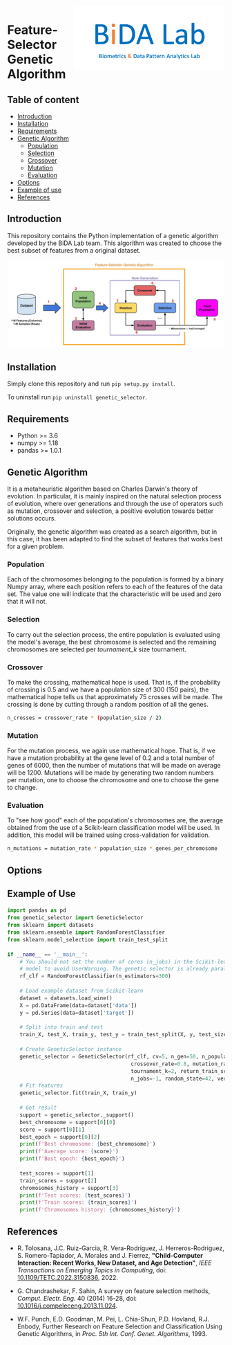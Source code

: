 <a href="http://atvs.ii.uam.es/atvs/">
    <img src="./media/bida.png" alt="BiDA Lab" title="Bida Lab" align="right" height="150" width="350" target="_blank"/>
</a>

# Feature-Selector Genetic Algorithm

## Table of content

- [Introduction](#intro)
- [Installation](#install)
- [Requirements](#requirements)
- [Genetic Algorithm](#algorithm)
  - [Population](#population)
  - [Selection](#selection)
  - [Crossover](#crossover)
  - [Mutation](#mutation)
  - [Evaluation](#evaluation)
- [Options](#options)
- [Example of use](#example)
- [References](#references)

## <a name="intro">Introduction</a>

This repository contains the Python implementation of a genetic algorithm
developed by the BiDA Lab team. This algorithm was created to choose the best
subset of features from a original dataset.

![Feature-Selector Genetic Algorithm](./media/image.jpg)

## <a name="install">Installation</a>

Simply clone this repository and run `pip setup.py install`.

To uninstall run `pip uninstall genetic_selector`.

## <a name="requirements">Requirements</a>

- Python >= 3.6
- numpy >= 1.18
- pandas >= 1.0.1

## <a name="algorithm">Genetic Algorithm</a>

It is a metaheuristic algorithm based on Charles Darwin's theory of evolution. In particular, it is mainly inspired on the natural selection process of evolution, where over generations and through the use of operators such as mutation, crossover and selection, a positive evolution towards better solutions occurs.

Originally, the genetic algorithm was created as a search algorithm, but in this case, it has been adapted to find the subset of features that
works best for a given problem.

### <a name="population">Population</a>

Each of the chromosomes belonging to the population is formed by a binary Numpy array, where each position refers to each of the features of the data set. The value one will indicate that the characteristic will be used and zero that it will not.

### <a name="selection">Selection</a>

To carry out the selection process, the entire population is evaluated using the model's average, the best chromosome is selected and the remaining chromosomes are selected per *tournament_k* size tournament.

### <a name="crossover">Crossover</a>

To make the crossing, mathematical hope is used. That is, if the probability of crossing is 0.5 and we have a population size of 300 (150 pairs), the mathematical hope tells us that approximately 75 crosses will be made. The crossing is done by cutting through a random position of all the genes.

```bash
n_crosses = crossover_rate * (population_size / 2)
```

### <a name="mutation">Mutation</a>

For the mutation process, we again use mathematical hope. That is, if we have a mutation probability at the gene level of 0.2 and a total number of genes of 6000, then the number of mutations that will be made on average will be 1200. Mutations will be made by generating two random numbers per mutation, one to choose the chromosome and one to choose the gene to change.

### <a name="evaluation">Evaluation</a>

To "see how good" each of the population's chromosomes are, the average obtained from the use of a Scikit-learn classification model will be used. In addition, this model will be trained using cross-validation for validation.

```bash
n_mutations = mutation_rate * population_size * genes_per_chromosome
```

## <a name="options">Options</a>

## <a name="example">Example of Use</a>

```python
import pandas as pd
from genetic_selector import GeneticSelector
from sklearn import datasets
from sklearn.ensemble import RandomForestClassifier
from sklearn.model_selection import train_test_split

if __name__ == '__main__':
    # You should not set the number of cores (n_jobs) in the Scikit-learn
    # model to avoid UserWarning. The genetic selector is already parallelizable.
    rf_clf = RandomForestClassifier(n_estimators=300)

    # Load example dataset from Scikit-learn
    dataset = datasets.load_wine()
    X = pd.DataFrame(data=dataset['data'])
    y = pd.Series(data=dataset['target'])

    # Split into train and test
    train_X, test_X, train_y, test_y = train_test_split(X, y, test_size=0.25)

    # Create GeneticSelector instance
    genetic_selector = GeneticSelector(rf_clf, cv=5, n_gen=50, n_population=150,
                                        crossover_rate=0.8, mutation_rate=0.15,
                                        tournament_k=2, return_train_score=True, initial_best_chromosome=None,
                                        n_jobs=-1, random_state=42, verbose=0)
    # Fit features
    genetic_selector.fit(train_X, train_y)

    # Get result
    support = genetic_selector._support()
    best_chromosome = support[0][0]
    score = support[0][1]
    best_epoch = support[0][2]
    print(f'Best chromosome: {best_chromosome}')
    print(f'Average score: {score}')
    print(f'Best epoch: {best_epoch}')

    test_scores = support[1]
    train_scores = support[2]
    chromosomes_history = support[3]
    print(f'Test scores: {test_scores}')
    print(f'Train scores: {train_scores}')
    print(f'Chromosomes history: {chromosomes_history}')
```

## <a name="references">References</a>

- R. Tolosana, J.C. Ruiz-Garcia, R. Vera-Rodriguez, J. Herreros-Rodriguez, S. Romero-Tapiador, A. Morales and J. Fierrez, **"Child-Computer Interaction: Recent Works, New Dataset, and Age Detection"**, *IEEE Transactions on Emerging Topics in Computing*, doi: [10.1109/TETC.2022.3150836](https://www.doi.org/10.1109/TETC.2022.3150836), 2022.

- G. Chandrashekar, F. Sahin, A survey on feature selection methods, *Comput. Electr. Eng.* 40 (2014) 16-28, doi: [10.1016/j.compeleceng.2013.11.024](https://doi.org/10.1016/j.compeleceng.2013.11.024).

- W.F. Punch, E.D. Goodman, M. Pei, L. Chia-Shun, P.D. Hovland, R.J. Enbody, Further Research on Feature Selection and Classification Using Genetic Algorithms, in *Proc. 5th Int. Conf. Genet. Algorithms*, 1993.
